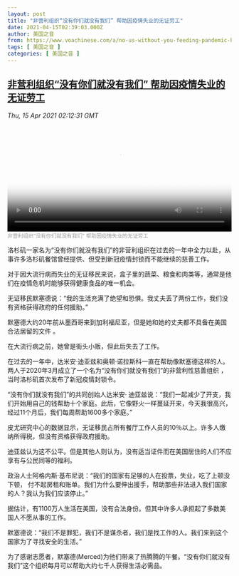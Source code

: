 ```yaml
---
layout: post
title: "非营利组织“没有你们就没有我们” 帮助因疫情失业的无证劳工"
date: 2021-04-15T02:39:03.000Z
author: 美国之音
from: https://www.voachinese.com/a/no-us-without-you-feeding-pandemic-hit-undocumented-restaurant-workers-20210414/5853194.html
tags: [ 美国之音 ]
categories: [ 美国之音 ]
---
```

<!--1618454343000-->
[非营利组织“没有你们就没有我们” 帮助因疫情失业的无证劳工](https://www.voachinese.com/a/no-us-without-you-feeding-pandemic-hit-undocumented-restaurant-workers-20210414/5853194.html)
------

<div>
<div><i>Thu, 15 Apr 2021 02:12:31 GMT</i></div><video poster="https://images.weserv.nl?url=gdb.voanews.com/7f978375-f8da-43c1-8fc3-cf5f92895e88_tv_r1_s_w900.jpg" src="https://av.voanews.com/Videoroot/Pangeavideo/2021/04/7/7f/7f978375-f8da-43c1-8fc3-cf5f92895e88_240p.mp4" style="width:100%" controls></video><div><small style="color: #999;">非营利组织“没有你们就没有我们” 帮助因疫情失业的无证劳工</small></div><p>洛杉矶一家名为“没有你们就没有我们”的非营利组织在过去的一年中全力以赴，从事许多洛杉矶餐馆曾经提供、但受到新冠疫情封锁而不能继续的慈善工作。</p><p>对于因大流行病而失业的无证移民来说，盒子里的蔬菜、粮食和肉类等，通常是他们在疫情危机时能够获得健康食品的唯一机会。</p><p>无证移民默塞德说：“我的生活充满了绝望和恐惧。我丈夫丢了两份工作，我们没有资格获得政府的任何援助。”</p><p>默塞德大约20年前从墨西哥来到加利福尼亚，但是她和她的丈夫都不具备在美国合法居留的文件 。</p><p>在大流行病之前，她曾是街头小贩，但此后失去了工作。</p><p>在过去的一年中，达米安·迪亚兹和奥顿·诺拉斯科一直在帮助像默塞德这样的人。两人于2020年3月成立了一个名为“没有你们就没有我们”的非营利性慈善组织 ，当时洛杉矶首次发布了新冠疫情封锁令。</p><p>“没有你们就没有我们”的共同创始人达米安· 迪亚兹说：“我们一起减少了开支，我们开始用自己的钱帮助十个家庭。此后，它像野火一样蔓延开来，今天我很高兴，经过11个月后，我们每周帮助1600多个家庭。”</p><p>皮尤研究中心的数据显示，无证移民占所有餐厅工作人员的10％以上。许多人缴纳所得税，但没有资格获得政府援助。</p><p>迪亚兹认为这不公平。但是其他人则认为，没有适当证件而在美国居住的人们不应享有与公民同等的福利。</p><p>政治人士阿格内斯·基布尼说：“我们的国家有足够的人在投票，失业，吃了上顿没下顿， 付不起房租和账单。我们为什么要伸出援手，帮助那些非法进入我们国家的人？我认为我们应该停止。”</p><p>据估计，有1100万人生活在美国，没有合法身份。但其中许多人承担起了多数美国人不愿从事的工作。</p><p>默塞德说：“我们不是罪犯，我们不是谋杀者，我们是找工作的人。我们来到这个国家为了寻找安全的生活。”</p><p>为了感谢志愿者，默塞德(Merced)为他们带来了热腾腾的午餐。“没有你们就没有我们”这个组织每月可以帮助大约七千人获得生活必需品。</p>
</div>
